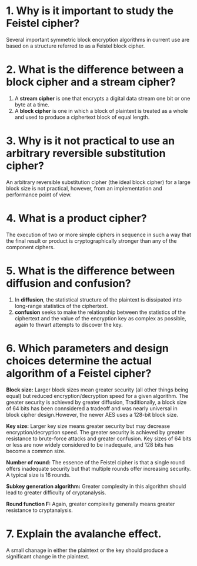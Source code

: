# 1. Why is it important to study the Feistel cipher?
Several important symmetric block encryption algorithms in current use are based on a structure referred to as a Feistel 
block cipher.

# 2. What is the difference between a block cipher and a stream cipher?
1. A **stream cipher** is one that encrypts a digital data stream one bit or one byte at a time.
2. A **block cipher** is one in which a block of plaintext is treated as a whole and used to produce a ciphertext block of equal length.

# 3. Why is it not practical to use an arbitrary reversible substitution cipher?
An arbitrary reversible substitution cipher (the ideal block cipher) for a large block size is not practical, however, from an 
implementation and performance point of view.

# 4. What is a product cipher?
The execution of two or more simple ciphers in sequence in such a way that the final result or product is cryptographically 
stronger than any of the component ciphers.

# 5. What is the difference between diffusion and confusion?
1. In **diffusion**, the statistical structure of the plaintext is dissipated into long-range statistics of the ciphertext.
2. **confusion** seeks to make the relationship between the statistics of the ciphertext and the value of the encryption key as complex as possible, again to thwart attempts to discover the key.

# 6. Which parameters and design choices determine the actual algorithm of a Feistel cipher?
**Block size:** Larger block sizes mean greater security (all other things being equal) but reduced encryption/decryption speed for a given algorithm. The greater 
security is achieved by greater diffusion, Traditionally, a block size of 64 bits has been connsidered a tradeoff and was nearly universal in block cipher design.However, the newer AES uses a 128-bit block size.

**Key size:** Larger key size means greater security but may decrease encryption/decryption speed. The greater security is achieved by greater resistance to brute-force attacks and greater confusion. Key sizes of 64 bits or less are now widely considered to be inadequate, and 128 bits has become a common size.

**Number of round:** The essence of the Feistel cipher is that a single round offers inadequate security but that multiple rounds offer increasing security. A typical size is 16 rounds.

**Subkey generation algorithm:** Greater complexity in this algorithm should lead to greater difficulty of cryptanalysis.

**Round function F:** Again, greater complexity generally means greater resistance to cryptanalysis.

# 7. Explain the avalanche effect.
A small chanage in either the plaintext or the key should produce a significant change in the plaintext.
